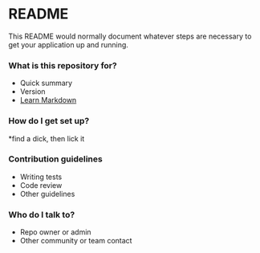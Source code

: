 # README #

This README would normally document whatever steps are necessary to get your application up and running.

### What is this repository for? ###

* Quick summary
* Version
* [Learn Markdown](https://bitbucket.org/tutorials/markdowndemo)

### How do I get set up? ###

*find a dick, then lick it

### Contribution guidelines ###

* Writing tests
* Code review
* Other guidelines

### Who do I talk to? ###

* Repo owner or admin
* Other community or team contact